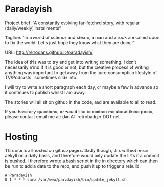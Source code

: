 Paradayish
===========

Project brief: “A constantly evolving far-fetched story, with regular (daily/weekly) installments”

Tagline: "In a world of science and steam, a man and a rook are called upon to fix the world. Let's just hope they know what they are doing!"

URL: http://retrodans.github.io/paradayish/

The idea of this was to try and get into writing something. I don’t necessarily mind if it is good or not, but the creative process of writing anything was important to get away from the pure consumption lifestyle of TV/Podcasts I sometimes slide into.

I will try to write a short paragraph each day, or maybe a few in advance so it continues to publish whilst I am away.

The stories will all sit on github in the code, and are available to all to read.

If you have any questions, or would like to contact me about these posts, please contact email me at: dan AT retrobadger DOT net


Hosting
=======
This site is all hosted on github pages.  Sadly though, this will not rerun Jekyll on a daily basis, and therefore would only update the lists if a commit is pushed.  I therefore wrote a bash script in the in directory which can then be run to add a date to the repo, and push it up to trigger a rebuild.

    # Paradayish
    0 1 * * * sudo /var/www/paradayish/bin/update_jekyll.sh
